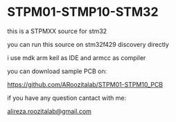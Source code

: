 # STPM01-STMP10-STM32
this is a STPMXX source  for stm32

you can run this source on stm32f429 discovery directly

i use mdk arm keil as IDE and armcc as compiler

you can download sample PCB on: 

https://github.com/ARoozitalab/STPM01-STPM10_PCB

if you have any question cantact with me:

alireza.roozitalab@gmail.com
